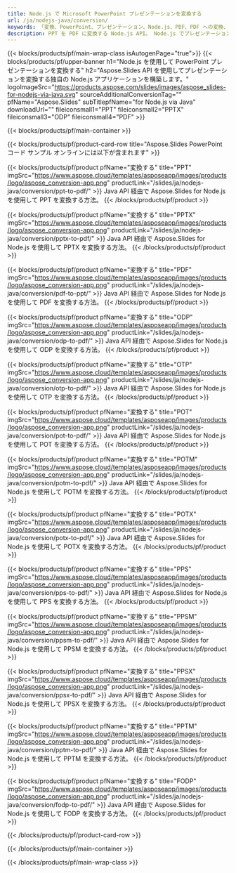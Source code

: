 ```yaml
---
title: Node.js で Microsoft PowerPoint プレゼンテーションを変換する
url: /ja/nodejs-java/conversion/
keywords: 「変換、PowerPoint、プレゼンテーション、Node.js、PDF、PDF への変換、PPT から PDF」
description: PPT を PDF に変換する Node.js API。 Node.js でプレゼンテーションを JPG、PNG、その他の形式に変換します。
---
```



{{< blocks/products/pf/main-wrap-class isAutogenPage="true">}}
{{< blocks/products/pf/upper-banner h1="Node.js を使用して PowerPoint プレゼンテーションを変換する" h2="Aspose.Slides API を使用してプレゼンテーションを変換する独自の Node.js アプリケーションを構築します。" logoImageSrc="https://products.aspose.com/slides/images/aspose_slides-for-nodejs-via-java.svg" sourceAdditionalConversionTag="" pfName="Aspose.Slides" subTitlepfName="for Node.js via Java" downloadUrl="" fileiconsmall1="PPT" fileiconsmall2="PPTX" fileiconsmall3="ODP" fileiconsmall4="PDF" >}}

{{< blocks/products/pf/main-container >}}

{{< blocks/products/pf/product-card-row title="Aspose.Slides PowerPoint コード サンプル オンラインには以下が含まれます" >}}

{{< blocks/products/pf/product pfName="変換する" title="PPT" imgSrc="https://www.aspose.cloud/templates/asposeapp/images/products/logo/aspose_conversion-app.png" productLink="/slides/ja/nodejs-java/conversion/ppt-to-pdf/" >}}
Java API 経由で Aspose.Slides for Node.js を使用して PPT を変換する方法。
{{< /blocks/products/pf/product >}}

{{< blocks/products/pf/product pfName="変換する" title="PPTX" imgSrc="https://www.aspose.cloud/templates/asposeapp/images/products/logo/aspose_conversion-app.png" productLink="/slides/ja/nodejs-java/conversion/pptx-to-pdf/" >}}
Java API 経由で Aspose.Slides for Node.js を使用して PPTX を変換する方法。
{{< /blocks/products/pf/product >}}

{{< blocks/products/pf/product pfName="変換する" title="PDF" imgSrc="https://www.aspose.cloud/templates/asposeapp/images/products/logo/aspose_conversion-app.png" productLink="/slides/ja/nodejs-java/conversion/pdf-to-ppt/" >}}
Java API 経由で Aspose.Slides for Node.js を使用して PDF を変換する方法。
{{< /blocks/products/pf/product >}}

{{< blocks/products/pf/product pfName="変換する" title="ODP" imgSrc="https://www.aspose.cloud/templates/asposeapp/images/products/logo/aspose_conversion-app.png" productLink="/slides/ja/nodejs-java/conversion/odp-to-pdf/" >}}
Java API 経由で Aspose.Slides for Node.js を使用して ODP を変換する方法。
{{< /blocks/products/pf/product >}}

{{< blocks/products/pf/product pfName="変換する" title="OTP" imgSrc="https://www.aspose.cloud/templates/asposeapp/images/products/logo/aspose_conversion-app.png" productLink="/slides/ja/nodejs-java/conversion/otp-to-pdf/" >}}
Java API 経由で Aspose.Slides for Node.js を使用して OTP を変換する方法。
{{< /blocks/products/pf/product >}}

{{< blocks/products/pf/product pfName="変換する" title="POT" imgSrc="https://www.aspose.cloud/templates/asposeapp/images/products/logo/aspose_conversion-app.png" productLink="/slides/ja/nodejs-java/conversion/pot-to-pdf/" >}}
Java API 経由で Aspose.Slides for Node.js を使用して POT を変換する方法。
{{< /blocks/products/pf/product >}}

{{< blocks/products/pf/product pfName="変換する" title="POTM" imgSrc="https://www.aspose.cloud/templates/asposeapp/images/products/logo/aspose_conversion-app.png" productLink="/slides/ja/nodejs-java/conversion/potm-to-pdf/" >}}
Java API 経由で Aspose.Slides for Node.js を使用して POTM を変換する方法。
{{< /blocks/products/pf/product >}}

{{< blocks/products/pf/product pfName="変換する" title="POTX" imgSrc="https://www.aspose.cloud/templates/asposeapp/images/products/logo/aspose_conversion-app.png" productLink="/slides/ja/nodejs-java/conversion/potx-to-pdf/" >}}
Java API 経由で Aspose.Slides for Node.js を使用して POTX を変換する方法。
{{< /blocks/products/pf/product >}}

{{< blocks/products/pf/product pfName="変換する" title="PPS" imgSrc="https://www.aspose.cloud/templates/asposeapp/images/products/logo/aspose_conversion-app.png" productLink="/slides/ja/nodejs-java/conversion/pps-to-pdf/" >}}
Java API 経由で Aspose.Slides for Node.js を使用して PPS を変換する方法。
{{< /blocks/products/pf/product >}}

{{< blocks/products/pf/product pfName="変換する" title="PPSM" imgSrc="https://www.aspose.cloud/templates/asposeapp/images/products/logo/aspose_conversion-app.png" productLink="/slides/ja/nodejs-java/conversion/ppsm-to-pdf/" >}}
Java API 経由で Aspose.Slides for Node.js を使用して PPSM を変換する方法。
{{< /blocks/products/pf/product >}}

{{< blocks/products/pf/product pfName="変換する" title="PPSX" imgSrc="https://www.aspose.cloud/templates/asposeapp/images/products/logo/aspose_conversion-app.png" productLink="/slides/ja/nodejs-java/conversion/ppsx-to-pdf/" >}}
Java API 経由で Aspose.Slides for Node.js を使用して PPSX を変換する方法。
{{< /blocks/products/pf/product >}}

{{< blocks/products/pf/product pfName="変換する" title="PPTM" imgSrc="https://www.aspose.cloud/templates/asposeapp/images/products/logo/aspose_conversion-app.png" productLink="/slides/ja/nodejs-java/conversion/pptm-to-pdf/" >}}
Java API 経由で Aspose.Slides for Node.js を使用して PPTM を変換する方法。
{{< /blocks/products/pf/product >}}

{{< blocks/products/pf/product pfName="変換する" title="FODP" imgSrc="https://www.aspose.cloud/templates/asposeapp/images/products/logo/aspose_conversion-app.png" productLink="/slides/ja/nodejs-java/conversion/fodp-to-pdf/" >}}
Java API 経由で Aspose.Slides for Node.js を使用して FODP を変換する方法。
{{< /blocks/products/pf/product >}}



{{< /blocks/products/pf/product-card-row >}}

{{< /blocks/products/pf/main-container >}}
    
{{< /blocks/products/pf/main-wrap-class >}}